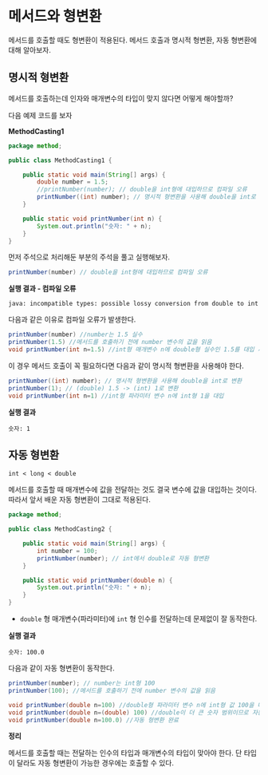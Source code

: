 # 메서드와 형변환
메서드를 호출할 때도 형변환이 적용된다. 메서드 호출과 명시적 형변환, 자동 형변환에 대해 알아보자. 

## 명시적 형변환
메서드를 호출하는데 인자와 매개변수의 타입이 맞지 않다면 어떻게 해야할까? 

다음 예제 코드를 보자

**MethodCasting1**
```java
package method;

public class MethodCasting1 {

    public static void main(String[] args) {
        double number = 1.5;
        //printNumber(number); // double을 int형에 대입하므로 컴파일 오류
        printNumber((int) number); // 명시적 형변환을 사용해 double을 int로 변환
    }

    public static void printNumber(int n) {
        System.out.println("숫자: " + n);
    }
}
```
먼저 주석으로 처리해둔 부분의 주석을 풀고 실행해보자. 
```java
printNumber(number) // double을 int형에 대입하므로 컴파일 오류
```

**실행 결과 - 컴파일 오류** 
```
java: incompatible types: possible lossy conversion from double to int
```

다음과 같은 이유로 컴파일 오류가 발생한다.
```java
printNumber(number) //number는 1.5 실수
printNumber(1.5) //메서드를 호출하기 전에 number 변수의 값을 읽음
void printNumber(int n=1.5) //int형 매개변수 n에 double형 실수인 1.5를 대입 시도, 컴파일 오류
```

이 경우 메서드 호출이 꼭 필요하다면 다음과 같이 명시적 형변환을 사용해야 한다.
```java
printNumber((int) number); // 명시적 형변환을 사용해 double을 int로 변환
printNumber(1); // (double) 1.5 -> (int) 1로 변환
void printNumber(int n=1) //int형 파라미터 변수 n에 int형 1을 대입
```

**실행 결과**
```
숫자: 1
```

## 자동 형변환

`int < long < double`

메서드를 호출할 때 매개변수에 값을 전달하는 것도 결국 변수에 값을 대입하는 것이다. 따라서 앞서 배운 자동 형변환이 그대로 적용된다.
```java
package method;

public class MethodCasting2 {

    public static void main(String[] args) {
        int number = 100;
        printNumber(number); // int에서 double로 자동 형변환
    }

    public static void printNumber(double n) {
        System.out.println("숫자: " + n);
    }
}
```
- `double` 형 매개변수(파라미터)에 `int` 형 인수를 전달하는데 문제없이 잘 동작한다.

**실행 결과**
```
숫자: 100.0
 ```
다음과 같이 자동 형변환이 동작한다.
```java
printNumber(number); // number는 int형 100
printNumber(100); //메서드를 호출하기 전에 number 변수의 값을 읽음

void printNumber(double n=100) //double형 파라미터 변수 n에 int형 값 100을 대입
void printNumber(double n=(double) 100) //double이 더 큰 숫자 범위이므로 자동 형변환 적용
void printNumber(double n=100.0) //자동 형변환 완료
```

**정리**

메서드를 호출할 때는 전달하는 인수의 타입과 매개변수의 타입이 맞아야 한다. 단 타입이 달라도 자동 형변환이 가능한 경우에는 호출할 수 있다.

